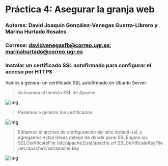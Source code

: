 # Práctica 4: Asegurar la granja web
### Autores: David Joaquín González-Venegas Guerra-Librero y Marina Hurtado Rosales
### Correos: davidvenegasfb@correo.ugr.es; marinahurtado@correo.ugr.es

### Instalar un certificado SSL autofirmado para configurar el acceso por HTTPS

Vamos a generar un certificado SSL autofirmado en Ubuntu Server:

> Activamos el módulo SSL de Apache:

![img](https://github.com/davidvenegasfb/SWAP/blob/master/practica4/imagenes/1.png)

> Pasamos a generar los certificados:

![img](https://github.com/davidvenegasfb/SWAP/blob/master/practica4/imagenes/2.png)

> Editamos el archivo de configuración del sitio default-ssl, y agregamos estas lineas debajo de donde pone SSLEngine on:
SSLCertificateFile /etc/apache2/ssl/apache.crt
SSLCertificateKeyFile /etc/apache2/ssl/apache.key

![img](https://github.com/davidvenegasfb/SWAP/blob/master/practica4/imagenes/3.png)

